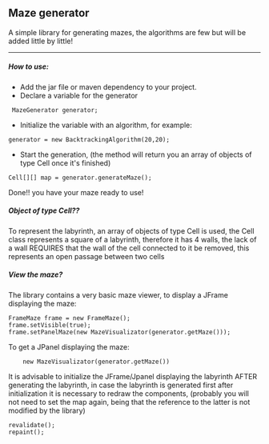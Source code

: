## Maze generator

A simple library for generating mazes, the algorithms are few but will be added little by little!

------------



##### How to use:

- Add the jar file or maven dependency to your project.
- Declare a variable for the generator
  
` MazeGenerator generator;`
- Initialize the variable with an algorithm, for example:
  
`generator = new BacktrackingAlgorithm(20,20);`
- Start the generation, (the method will return you an array of objects of type Cell once it's finished)
  
`Cell[][] map = generator.generateMaze();`

Done!! you have your maze ready to use!

##### Object of type Cell??

To represent the labyrinth, an array of objects of type Cell is used, the Cell class represents a square of a labyrinth, therefore it has 4 walls, the lack of a wall REQUIRES that the wall of the cell connected to it be removed, this represents an open passage between two cells

##### View the maze?

The library contains a very basic maze viewer, to display a JFrame displaying the maze:

    FrameMaze frame = new FrameMaze();
    frame.setVisible(true);
    frame.setPanelMaze(new MazeVisualizator(generator.getMaze()));

To get a JPanel displaying the maze:

`    new MazeVisualizator(generator.getMaze())`

It is advisable to initialize the JFrame/Jpanel displaying the labyrinth AFTER generating the labyrinth, in case the labyrinth is generated first after initialization it is necessary to redraw the components, (probably you will not need to set the map again, being that the reference to the latter is not modified by the library)
    
    revalidate();
    repaint();


